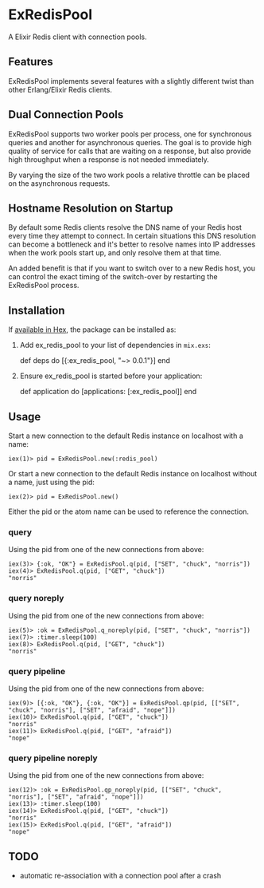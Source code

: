 # ExRedisPool

A Elixir Redis client with connection pools.

## Features

ExRedisPool implements several features with a slightly different twist than
other Erlang/Elixir Redis clients.

## Dual Connection Pools

ExRedisPool supports two worker pools per process, one for synchronous queries
and another for asynchronous queries. The goal is to provide high quality of
service for calls that are waiting on a response, but also provide high
throughput when a response is not needed immediately.

By varying the size of the two work pools a relative throttle can be placed on the
asynchronous requests.

## Hostname Resolution on Startup

By default some Redis clients resolve the DNS name of your Redis host every time they
attempt to connect. In certain situations this DNS resolution can become a bottleneck
and it's better to resolve names into IP addresses when the work pools start up,
and only resolve them at that time.

An added benefit is that if you want to switch over to a new Redis host, you can control
the exact timing of the switch-over by restarting the ExRedisPool process.

## Installation

If [available in Hex](https://hex.pm/docs/publish), the package can be installed as:

  1. Add ex_redis_pool to your list of dependencies in `mix.exs`:

        def deps do
          [{:ex_redis_pool, "~> 0.0.1"}]
        end

  2. Ensure ex_redis_pool is started before your application:

        def application do
          [applications: [:ex_redis_pool]]
        end

## Usage

Start a new connection to the default Redis instance on localhost with a name:

```
iex(1)> pid = ExRedisPool.new(:redis_pool)
```

Or start a new connection to the default Redis instance on localhost without a name, just using the pid:

```
iex(2)> pid = ExRedisPool.new()
```

Either the pid or the atom name can be used to reference the connection.

### query

Using the pid from one of the new connections from above:

```
iex(3)> {:ok, "OK"} = ExRedisPool.q(pid, ["SET", "chuck", "norris"])
iex(4)> ExRedisPool.q(pid, ["GET", "chuck"])
"norris"
```

### query noreply

Using the pid from one of the new connections from above:

```
iex(5)> :ok = ExRedisPool.q_noreply(pid, ["SET", "chuck", "norris"])
iex(7)> :timer.sleep(100)
iex(8)> ExRedisPool.q(pid, ["GET", "chuck"])
"norris"
```

### query pipeline

Using the pid from one of the new connections from above:

```
iex(9)> [{:ok, "OK"}, {:ok, "OK"}] = ExRedisPool.qp(pid, [["SET", "chuck", "norris"], ["SET", "afraid", "nope"]])
iex(10)> ExRedisPool.q(pid, ["GET", "chuck"])
"norris"
iex(11)> ExRedisPool.q(pid, ["GET", "afraid"])
"nope"
```

### query pipeline noreply

Using the pid from one of the new connections from above:

```
iex(12)> :ok = ExRedisPool.qp_noreply(pid, [["SET", "chuck", "norris"], ["SET", "afraid", "nope"]])
iex(13)> :timer.sleep(100)
iex(14)> ExRedisPool.q(pid, ["GET", "chuck"])
"norris"
iex(15)> ExRedisPool.q(pid, ["GET", "afraid"])
"nope"
```

## TODO

- automatic re-association with a connection pool after a crash
